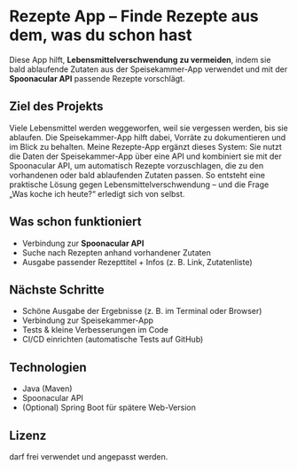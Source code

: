 # Rezepte App – Finde Rezepte aus dem, was du schon hast

Diese App hilft, **Lebensmittelverschwendung zu vermeiden**, indem sie bald ablaufende Zutaten aus der Speisekammer-App verwendet und mit der **Spoonacular API** passende Rezepte vorschlägt.

## Ziel des Projekts
Viele Lebensmittel werden weggeworfen, weil sie vergessen werden, bis sie ablaufen.
Die Speisekammer-App hilft dabei, Vorräte zu dokumentieren und im Blick zu behalten.
Meine Rezepte-App ergänzt dieses System: Sie nutzt die Daten der Speisekammer-App über eine API und kombiniert sie mit der Spoonacular API, um automatisch Rezepte vorzuschlagen, die zu den vorhandenen oder bald ablaufenden Zutaten passen.
So entsteht eine praktische Lösung gegen Lebensmittelverschwendung – und die Frage „Was koche ich heute?“ erledigt sich von selbst.

## Was schon funktioniert
- Verbindung zur **Spoonacular API**
- Suche nach Rezepten anhand vorhandener Zutaten
- Ausgabe passender Rezepttitel + Infos (z. B. Link, Zutatenliste)

## Nächste Schritte
- Schöne Ausgabe der Ergebnisse (z. B. im Terminal oder Browser)
- Verbindung zur Speisekammer-App
- Tests & kleine Verbesserungen im Code
- CI/CD einrichten (automatische Tests auf GitHub)

## Technologien
- Java (Maven)
- Spoonacular API
- (Optional) Spring Boot für spätere Web-Version

## Lizenz
darf frei verwendet und angepasst werden.
